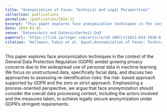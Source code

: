```yaml
---
title: "Anonymization of Faces: Technical and Legal Perspectives"
collection: publications
permalink: /publication/2024-11
excerpt: "This paper explores face anonymization techniques in the context of the General Data Protection Regulation    (GDPR) amidst growing privacy concerns due to the widespread use of personal data in machine learning. We    focus on unstructured data, specifically facial data, and discuss two approaches to assessing re-identification    risks: the risk- based approach supported by GDPR and the zero or strict approach. Emphasizing a process-oriented    perspective, we argue that face anonymization should consider the overall data processing context, including    the actors involved and the measures taken, to achieve legally secure anonymization under GDPR’s stringent    requirements.    [...]"
date: 2024-01-01
venue: 'Datenschutz und Datensicherheit-DuD'
paperurl: 'https://link.springer.com/article/10.1007/s11623-024-1938-6'
citation: 'Hellmann, Fabio et al. &quot;Anonymization of Faces: Technical and Legal Perspectives.&quot; Datenschutz und Datensicherheit-DuD. Springer Fachmedien Wiesbaden, 2024'
---
```

This paper explores face anonymization techniques in the context of the General Data Protection Regulation    (GDPR) amidst growing privacy concerns due to the widespread use of personal data in machine learning. We    focus on unstructured data, specifically facial data, and discuss two approaches to assessing re-identification    risks: the risk- based approach supported by GDPR and the zero or strict approach. Emphasizing a process-oriented    perspective, we argue that face anonymization should consider the overall data processing context, including    the actors involved and the measures taken, to achieve legally secure anonymization under GDPR’s stringent    requirements.   
